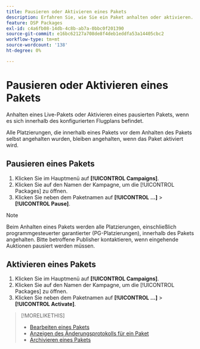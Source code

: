 ```yaml
---
title: Pausieren oder Aktivieren eines Pakets
description: Erfahren Sie, wie Sie ein Paket anhalten oder aktivieren.
feature: DSP Packages
exl-id: c4a6fb08-14db-4c8b-ab7a-0bbc0f201390
source-git-commit: e16bc62127a708de8f4deb1eddfa53a14405cbc2
workflow-type: tm+mt
source-wordcount: '138'
ht-degree: 0%

---
```


# Pausieren oder Aktivieren eines Pakets

Anhalten eines Live-Pakets oder Aktivieren eines pausierten Pakets, wenn es sich innerhalb des konfigurierten Flugplans befindet.

Alle Platzierungen, die innerhalb eines Pakets vor dem Anhalten des Pakets selbst angehalten wurden, bleiben angehalten, wenn das Paket aktiviert wird.

## Pausieren eines Pakets

1. Klicken Sie im Hauptmenü auf **[!UICONTROL Campaigns]**.
1. Klicken Sie auf den Namen der Kampagne, um die [!UICONTROL Packages] zu öffnen.
1. Klicken Sie neben dem Paketnamen auf **[!UICONTROL ...]** > **[!UICONTROL Pause]**.

>[!NOTE]
>
>Beim Anhalten eines Pakets werden alle Platzierungen, einschließlich programmgesteuerter garantierter (PG-Platzierungen), innerhalb des Pakets angehalten. Bitte betroffene Publisher kontaktieren, wenn eingehende Auktionen pausiert werden müssen.

## Aktivieren eines Pakets

1. Klicken Sie im Hauptmenü auf **[!UICONTROL Campaigns]**.
1. Klicken Sie auf den Namen der Kampagne, um die [!UICONTROL Packages] zu öffnen.
1. Klicken Sie neben dem Paketnamen auf **[!UICONTROL ...]** > **[!UICONTROL Activate]**.

>[!MORELIKETHIS]
>
>* [Bearbeiten eines Pakets](package-edit.md)
>* [Anzeigen des Änderungsprotokolls für ein Paket](package-change-log.md)
>* [Archivieren eines Pakets](package-archive-unarchive.md)
